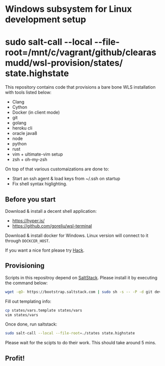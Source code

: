 # Windows subsystem for Linux development setup
# sudo salt-call --local --file-root=/mnt/c/vagrant/github/clearasmudd/wsl-provision/states/ state.highstate
This repository contains code that provisions a bare bone WLS installation with tools listed below:

* Clang
* Cython
* Docker (in client mode)
* git
* golang
* heroku cli
* oracle java8
* node
* python
* rust
* vim + ultimate-vim setup
* zsh + oh-my-zsh

On top of that various customaizations are done to:
* Start an ssh agent & load keys from ~/.ssh on startup
* Fix shell syntax higlighting.

## Before you start

Download & install a decent shell application:
* https://hyper.is/
* https://github.com/goreliu/wsl-terminal

Download & install docker for Windows. Linux version will connect to it through `DOCKCER_HOST`.

If you want a nice font please try [Hack](http://sourcefoundry.org/hack/).

## Provisioning

Scripts in this repositroy depend on [SaltStack](https://saltstack.com/).
Please install it by executing the command below:

```bash
wget -qO- https://bootstrap.saltstack.com | sudo sh -s -- -P -d git develop
```

Fill out templating info:

```bash
cp states/vars.template states/vars
vim states/vars
```

Once done, run saltstack:

```bash
sudo salt-call --local --file-root=./states state.highstate
```

Please wait for the scipts to do their work. This should take around 5 mins.

## Profit!